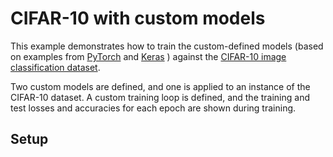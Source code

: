# CIFAR-10 with custom models

This example demonstrates how to train the custom-defined models (based on examples from [PyTorch](https://pytorch.org/tutorials/beginner/blitz/cifar10_tutorial.html) and [Keras](https://github.com/keras-team/keras/blob/master/examples/cifar10_cnn.py) ) against the [CIFAR-10 image classification dataset](https://www.cs.toronto.edu/~kriz/cifar.html).

Two custom models are defined, and one is applied to an instance of the CIFAR-10 dataset. A custom training loop is defined, and the training and test losses and accuracies for each epoch are shown during training.

## Setup

